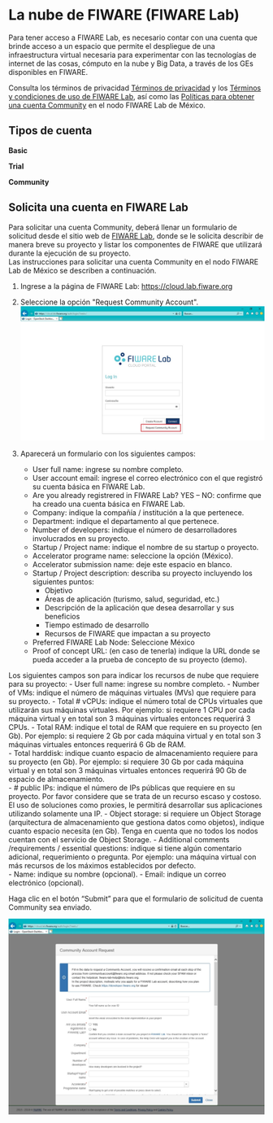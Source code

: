 # La nube de FIWARE (FIWARE Lab)

Para tener acceso a FIWARE Lab, es necesario contar con una cuenta que brinde acceso a un espacio que permite el despliegue de una infraestructura virtual necesaria para experimentar con las tecnologías de internet de las cosas, cómputo en la nube y Big Data, a través de los GEs disponibles en FIWARE.

Consulta los términos de privacidad [Términos de privacidad](https://goo.gl/kIjJhA) y los [Términos y condiciones de uso de FIWARE Lab](https://goo.gl/cVSeNq), así como las [Políticas para obtener una cuenta Community](https://goo.gl/CeWN9b) en el nodo FIWARE Lab de México.

## Tipos de cuenta 
**Basic**

**Trial**

**Community**


## Solicita una cuenta en FIWARE Lab
Para solicitar una cuenta Community, deberá llenar un formulario de solicitud desde el sitio web de
[FIWARE Lab](https://cloud.lab.fiware.org), donde se le solicita describir de manera breve su proyecto y listar los componentes
de FIWARE que utilizará durante la ejecución de su proyecto.  
Las instrucciones para solicitar una cuenta Community en el nodo FIWARE Lab de México se describen a continuación. 

1. Ingrese a la página de FIWARE Lab: <https://cloud.lab.fiware.org>
2. Seleccione la opción "Request Community Account".
  ![Crearcuenta](./images//FL-01.jpg)
  
3.	Aparecerá un formulario con los siguientes campos:
    - User full name: ingrese su nombre completo.
    - User account email: ingrese el correo electrónico con el que registró su cuenta básica en FIWARE Lab.
    - Are you already registrered in FIWARE Lab? YES – NO: confirme que ha creado una cuenta básica en FIWARE Lab. 
    - Company: indique la compañía / institución a la que pertenece. 
    - Department: indique el departamento al que pertenece. 
    - Number of developers: indique el número de desarrolladores involucrados en su proyecto. 
    - Startup / Project name: indique el nombre de su startup o proyecto.
    - Accelerator programe name: seleccione la opción (México).
    - Accelerator submission name: deje este espacio en blanco. 
    - Startup / Project description: describa su proyecto incluyendo los siguientes puntos: 
      - Objetivo
      - Áreas de aplicación (turismo, salud, seguridad, etc.)
      - Descripción de la aplicación que desea desarrollar y sus beneficios
      - Tiempo estimado de desarrollo
      - Recursos de FIWARE que impactan a su proyecto
    - Preferred FIWARE Lab Node: Seleccione México
    - Proof of concept URL: (en caso de tenerla) indique la URL donde se pueda acceder a la prueba de concepto de su proyecto (demo).
       
Los siguientes campos son para indicar los recursos de nube que requiere para su proyecto:
    - User full name: ingrese su nombre completo.
    - Number of VMs: indique el número de máquinas virtuales (MVs) que requiere para su proyecto.
    - Total # vCPUs: indique el número total de CPUs virtuales que utilizarán sus máquinas virtuales. Por ejemplo: si requiere 1 CPU por cada máquina virtual y en total son 3 máquinas virtuales entonces requerirá 3 CPUs. 
    - Total RAM: indique el total de RAM que requiere en su proyecto (en Gb). Por ejemplo: si requiere 2 Gb por cada máquina virtual y en total son 3 máquinas virtuales entonces requerirá 6 Gb de RAM.  
    - Total harddisk: indique cuanto espacio de almacenamiento requiere para su proyecto (en Gb). Por ejemplo: si requiere 30 Gb por cada máquina virtual y en total son 3 máquinas virtuales entonces requerirá 90 Gb de espacio de almacenamiento.  
    - # public IPs: indique el número de IPs públicas que requiere en su proyecto. Por favor considere que se trata de un recurso escaso y costoso. El uso de soluciones como proxies, le permitirá desarrollar sus aplicaciones utilizando solamente una IP. 
    - Object storage: si requiere un Object Storage (arquitectura de almacenamiento que gestiona datos como objetos), indique cuanto espacio necesita (en Gb). Tenga en cuenta que no todos los nodos cuentan con el servicio de Object Storage. 
    - Additional comments /requirements / essential questions: indique si tiene algún comentario adicional, requerimiento o pregunta. Por ejemplo: una máquina virtual con más recursos de los máximos establecidos por defecto.  
    - Name: indique su nombre (opcional).
    - Email: indique un correo electrónico (opcional).

Haga clic en el botón “Submit” para que el formulario de solicitud de cuenta Community sea enviado. 

  ![Crearcuenta](./images//FL-02.jpg)
